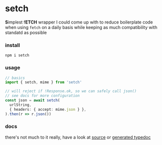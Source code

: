 # setch
**S**implest f**ETCH** wrapper I could come up with to reduce boilerplate code when using `fetch` on a daily basis while keeping as much compatibility with standatd as possible

### install
`npm i setch`

### usage
```ts
// basics
import { setch, mime } from 'setch'

// will reject if !Response.ok, so we can safely call json()
// see docs for more configuration
const json = await setch(
  urlString,
  { headers: { accept: mime.json } },
).then(r => r.json())
```

### docs
there's not much to it really, have a look at [source](./src/index.ts) or [generated typedoc](https://setch.qwelias.me/functions/setch.html)
